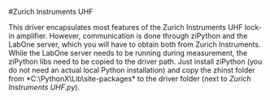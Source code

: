 #Zurich Instruments UHF

This driver encapsulates most features of the Zurich Instruments UHF lock-in amplifier. However, communication is done through ziPython and the LabOne server, which you will have to obtain both from Zurich Instruments. While the LabOne server needs to be running during measurement, the ziPython libs need to be copied to the driver path. Just install ziPython (you do not need an actual local Python installation) and copy the zhinst folder from *C:\PythonX\Lib\site-packages\* to the driver folder (next to *Zurich Instruments UHF.py*).